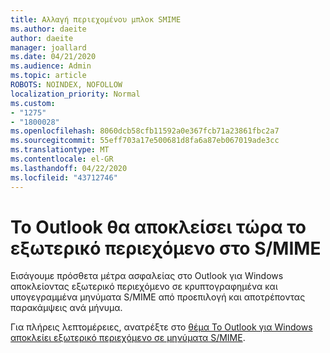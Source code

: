 ```yaml
---
title: Αλλαγή περιεχομένου μπλοκ SMIME
ms.author: daeite
author: daeite
manager: joallard
ms.date: 04/21/2020
ms.audience: Admin
ms.topic: article
ROBOTS: NOINDEX, NOFOLLOW
localization_priority: Normal
ms.custom:
- "1275"
- "1800028"
ms.openlocfilehash: 8060dcb58cfb11592a0e367fcb71a23861fbc2a7
ms.sourcegitcommit: 55eff703a17e500681d8fa6a87eb067019ade3cc
ms.translationtype: MT
ms.contentlocale: el-GR
ms.lasthandoff: 04/22/2020
ms.locfileid: "43712746"
---
```

# <a name="outlook-will-now-default-block-external-content-in-smime"></a>Το Outlook θα αποκλείσει τώρα το εξωτερικό περιεχόμενο στο S/MIME

Εισάγουμε πρόσθετα μέτρα ασφαλείας στο Outlook για Windows αποκλείοντας εξωτερικό περιεχόμενο σε κρυπτογραφημένα και υπογεγραμμένα μηνύματα S/MIME από προεπιλογή και αποτρέποντας παρακάμψεις ανά μήνυμα.

Για πλήρεις λεπτομέρειες, ανατρέξτε στο [θέμα Το Outlook για Windows αποκλείει εξωτερικό περιεχόμενο σε μηνύματα S/MIME](https://support.office.com/article/2d3a4af1-fe41-475f-a888-fc7b997d112e).